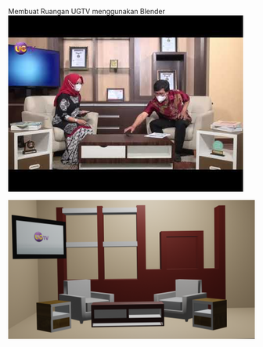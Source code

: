 Membuat Ruangan UGTV menggunakan Blender
![image](https://github.com/ragilnuragi/tugasGK2/blob/287c2a3012acd0dd845dd0d29fbe98ac340a06ea/hqdefault.jpg)

![image](https://github.com/ragilnuragi/tugasGK2/blob/287c2a3012acd0dd845dd0d29fbe98ac340a06ea/untitled1.png)
